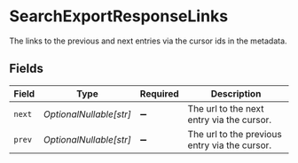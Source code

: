 # SearchExportResponseLinks

The links to the previous and next entries via the cursor ids in the metadata.


## Fields

| Field                                         | Type                                          | Required                                      | Description                                   |
| --------------------------------------------- | --------------------------------------------- | --------------------------------------------- | --------------------------------------------- |
| `next`                                        | *OptionalNullable[str]*                       | :heavy_minus_sign:                            | The url to the next entry via the cursor.     |
| `prev`                                        | *OptionalNullable[str]*                       | :heavy_minus_sign:                            | The url to the previous entry via the cursor. |